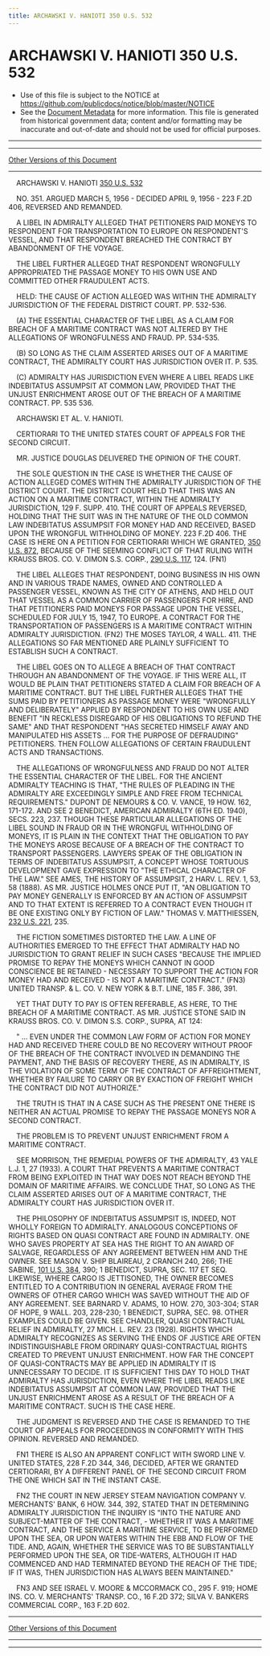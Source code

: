 ```yaml
---
title: ARCHAWSKI V. HANIOTI 350 U.S. 532
---
```


# ARCHAWSKI V. HANIOTI 350 U.S. 532

* Use of this file is subject to the NOTICE at https://github.com/publicdocs/notice/blob/master/NOTICE
* See the [Document Metadata](../../../index.md) for more information.
  This file is generated from historical government data; content and/or formatting may be inaccurate and out-of-date and should not be used for official purposes.

----------
----------

[Other Versions of this Document](https://publicdocs.github.io/go/links?ns=uslm-x&ref=%2Fus%2Fcourts%2Fscotus%2FusReporter%2F350%2F532)

----------

    ARCHAWSKI V. HANIOTI [350 U.S. 532][/us/courts/scotus/usReporter/350/532]

    NO. 351.  ARGUED MARCH 5, 1956 - DECIDED APRIL 9, 1956 - 223 F.2D 406, REVERSED AND REMANDED.

    A LIBEL IN ADMIRALTY ALLEGED THAT PETITIONERS PAID MONEYS TO RESPONDENT FOR TRANSPORTATION TO EUROPE ON RESPONDENT'S VESSEL, AND THAT RESPONDENT BREACHED THE CONTRACT BY ABANDONMENT OF THE VOYAGE.

    THE LIBEL FURTHER ALLEGED THAT RESPONDENT WRONGFULLY APPROPRIATED THE PASSAGE MONEY TO HIS OWN USE AND COMMITTED OTHER FRAUDULENT ACTS.

    HELD:  THE CAUSE OF ACTION ALLEGED WAS WITHIN THE ADMIRALTY JURISDICTION OF THE FEDERAL DISTRICT COURT.  PP. 532-536.

    (A)  THE ESSENTIAL CHARACTER OF THE LIBEL AS A CLAIM FOR BREACH OF A MARITIME CONTRACT WAS NOT ALTERED BY THE ALLEGATIONS OF WRONGFULNESS AND FRAUD.  PP. 534-535.

    (B)  SO LONG AS THE CLAIM ASSERTED ARISES OUT OF A MARITIME CONTRACT, THE ADMIRALTY COURT HAS JURISDICTION OVER IT.  P. 535.

    (C)  ADMIRALTY HAS JURISDICTION EVEN WHERE A LIBEL READS LIKE INDEBITATUS ASSUMPSIT AT COMMON LAW, PROVIDED THAT THE UNJUST ENRICHMENT AROSE OUT OF THE BREACH OF A MARITIME CONTRACT.  PP. 535 536.

    ARCHAWSKI ET AL. V. HANIOTI.

    CERTIORARI TO THE UNITED STATES COURT OF APPEALS FOR THE SECOND CIRCUIT.

    MR. JUSTICE DOUGLAS DELIVERED THE OPINION OF THE COURT.

    THE SOLE QUESTION IN THE CASE IS WHETHER THE CAUSE OF ACTION ALLEGED COMES WITHIN THE ADMIRALTY JURISDICTION OF THE DISTRICT COURT.  THE DISTRICT COURT HELD THAT THIS WAS AN ACTION ON A MARITIME CONTRACT, WITHIN THE ADMIRALTY JURISDICTION, 129 F. SUPP. 410.  THE COURT OF APPEALS REVERSED, HOLDING THAT THE SUIT WAS IN THE NATURE OF THE OLD COMMON LAW INDEBITATUS ASSUMPSIT FOR MONEY HAD AND RECEIVED, BASED UPON THE WRONGFUL WITHHOLDING OF MONEY.  223 F.2D 406.  THE CASE IS HERE ON A PETITION FOR CERTIORARI WHICH WE GRANTED, [350 U.S. 872][/us/courts/scotus/usReporter/350/872], BECAUSE OF THE SEEMING CONFLICT OF THAT RULING WITH KRAUSS BROS. CO. V. DIMON S.S. CORP., [290 U.S. 117][/us/courts/scotus/usReporter/290/117], 124.  (FN1)

    THE LIBEL ALLEGES THAT RESPONDENT, DOING BUSINESS IN HIS OWN AND IN VARIOUS TRADE NAMES, OWNED AND CONTROLLED A PASSENGER VESSEL, KNOWN AS THE CITY OF ATHENS, AND HELD OUT THAT VESSEL AS A COMMON CARRIER OF PASSENGERS FOR HIRE, AND THAT PETITIONERS PAID MONEYS FOR PASSAGE UPON THE VESSEL, SCHEDULED FOR JULY 15, 1947, TO EUROPE.  A CONTRACT FOR THE TRANSPORTATION OF PASSENGERS IS A MARITIME CONTRACT WITHIN ADMIRALTY JURISDICTION.  (FN2)  THE MOSES TAYLOR, 4 WALL.  411.  THE ALLEGATIONS SO FAR MENTIONED ARE PLAINLY SUFFICIENT TO ESTABLISH SUCH A CONTRACT.

    THE LIBEL GOES ON TO ALLEGE A BREACH OF THAT CONTRACT THROUGH AN ABANDONMENT OF THE VOYAGE.  IF THIS WERE ALL, IT WOULD BE PLAIN THAT PETITIONERS STATED A CLAIM FOR BREACH OF A MARITIME CONTRACT.  BUT THE LIBEL FURTHER ALLEGES THAT THE SUMS PAID BY PETITIONERS AS PASSAGE MONEY WERE "WRONGFULLY AND DELIBERATELY" APPLIED BY RESPONDENT TO HIS OWN USE AND BENEFIT "IN RECKLESS DISREGARD OF HIS OBLIGATIONS TO REFUND THE SAME" AND THAT RESPONDENT "HAS SECRETED HIMSELF AWAY AND MANIPULATED HIS ASSETS  ...  FOR THE PURPOSE OF DEFRAUDING" PETITIONERS.  THEN FOLLOW ALLEGATIONS OF CERTAIN FRAUDULENT ACTS AND TRANSACTIONS.

    THE ALLEGATIONS OF WRONGFULNESS AND FRAUD DO NOT ALTER THE ESSENTIAL CHARACTER OF THE LIBEL.  FOR THE ANCIENT ADMIRALTY TEACHING IS THAT, "THE RULES OF PLEADING IN THE ADMIRALTY ARE EXCEEDINGLY SIMPLE AND FREE FROM TECHNICAL REQUIREMENTS."  DUPONT DE NEMOURS & CO. V. VANCE, 19 HOW.  162, 171-172.  AND SEE 2 BENEDICT, AMERICAN ADMIRALTY (6TH ED. 1940), SECS. 223, 237.  THOUGH THESE PARTICULAR ALLEGATIONS OF THE LIBEL SOUND IN FRAUD OR IN THE WRONGFUL WITHHOLDING OF MONEYS, IT IS PLAIN IN THE CONTEXT THAT THE OBLIGATION TO PAY THE MONEYS AROSE BECAUSE OF A BREACH OF THE CONTRACT TO TRANSPORT PASSENGERS.  LAWYERS SPEAK OF THE OBLIGATION IN TERMS OF INDEBITATUS ASSUMPSIT, A CONCEPT WHOSE TORTUOUS DEVELOPMENT GAVE EXPRESSION TO "THE ETHICAL CHARACTER OF THE LAW."  SEE AMES, THE HISTORY OF ASSUMPSIT, 2 HARV. L. REV. 1, 53, 58 (1888).  AS MR. JUSTICE HOLMES ONCE PUT IT, "AN OBLIGATION TO PAY MONEY GENERALLY IS ENFORCED BY AN ACTION OF ASSUMPSIT AND TO THAT EXTENT IS REFERRED TO A CONTRACT EVEN THOUGH IT BE ONE EXISTING ONLY BY FICTION OF LAW."  THOMAS V. MATTHIESSEN, [232 U.S. 221][/us/courts/scotus/usReporter/232/221], 235.

    THE FICTION SOMETIMES DISTORTED THE LAW.  A LINE OF AUTHORITIES EMERGED TO THE EFFECT THAT ADMIRALTY HAD NO JURISDICTION TO GRANT RELIEF IN SUCH CASES "BECAUSE THE IMPLIED PROMISE TO REPAY THE MONEYS WHICH CANNOT IN GOOD CONSCIENCE BE RETAINED - NECESSARY TO SUPPORT THE ACTION FOR MONEY HAD AND RECEIVED - IS NOT A MARITIME CONTRACT."  (FN3) UNITED TRANSP.  & L. CO. V. NEW YORK & B.T. LINE, 185 F. 386, 391.

    YET THAT DUTY TO PAY IS OFTEN REFERABLE, AS HERE, TO THE BREACH OF A MARITIME CONTRACT.  AS MR. JUSTICE STONE SAID IN KRAUSS BROS. CO. V. DIMON S.S. CORP., SUPRA, AT 124:

    "  ...  EVEN UNDER THE COMMON LAW FORM OF ACTION FOR MONEY HAD AND RECEIVED THERE COULD BE NO RECOVERY WITHOUT PROOF OF THE BREACH OF THE CONTRACT INVOLVED IN DEMANDING THE PAYMENT, AND THE BASIS OF RECOVERY THERE, AS IN ADMIRALTY, IS THE VIOLATION OF SOME TERM OF THE CONTRACT OF AFFREIGHTMENT, WHETHER BY FAILURE TO CARRY OR BY EXACTION OF FREIGHT WHICH THE CONTRACT DID NOT AUTHORIZE."

    THE TRUTH IS THAT IN A CASE SUCH AS THE PRESENT ONE THERE IS NEITHER AN ACTUAL PROMISE TO REPAY THE PASSAGE MONEYS NOR A SECOND CONTRACT.

    THE PROBLEM IS TO PREVENT UNJUST ENRICHMENT FROM A MARITIME CONTRACT.

    SEE MORRISON, THE REMEDIAL POWERS OF THE ADMIRALTY, 43 YALE L.J. 1, 27 (1933).  A COURT THAT PREVENTS A MARITIME CONTRACT FROM BEING EXPLOITED IN THAT WAY DOES NOT REACH BEYOND THE DOMAIN OF MARITIME AFFAIRS.  WE CONCLUDE THAT, SO LONG AS THE CLAIM ASSERTED ARISES OUT OF A MARITIME CONTRACT, THE ADMIRALTY COURT HAS JURISDICTION OVER IT.

    THE PHILOSOPHY OF INDEBITATUS ASSUMPSIT IS, INDEED, NOT WHOLLY FOREIGN TO ADMIRALTY.  ANALOGOUS CONCEPTIONS OF RIGHTS BASED ON QUASI CONTRACT ARE FOUND IN ADMIRALTY.  ONE WHO SAVES PROPERTY AT SEA HAS THE RIGHT TO AN AWARD OF SALVAGE, REGARDLESS OF ANY AGREEMENT BETWEEN HIM AND THE OWNER.  SEE MASON V. SHIP BLAIREAU, 2 CRANCH 240, 266; THE SABINE, [101 U.S. 384][/us/courts/scotus/usReporter/101/384], 390; 1 BENEDICT, SUPRA, SEC. 117 ET SEQ. LIKEWISE, WHERE CARGO IS JETTISONED, THE OWNER BECOMES ENTITLED TO A CONTRIBUTION IN GENERAL AVERAGE FROM THE OWNERS OF OTHER CARGO WHICH WAS SAVED WITHOUT THE AID OF ANY AGREEMENT.  SEE BARNARD V. ADAMS, 10 HOW.  270, 303-304; STAR OF HOPE, 9 WALL.  203, 228-230; 1 BENEDICT, SUPRA, SEC. 98.  OTHER EXAMPLES COULD BE GIVEN.  SEE CHANDLER, QUASI CONTRACTUAL RELIEF IN ADMIRALTY, 27 MICH. L. REV. 23 (1928).  RIGHTS WHICH ADMIRALTY RECOGNIZES AS SERVING THE ENDS OF JUSTICE ARE OFTEN INDISTINGUISHABLE FROM ORDINARY QUASI-CONTRACTUAL RIGHTS CREATED TO PREVENT UNJUST ENRICHMENT.  HOW FAR THE CONCEPT OF QUASI-CONTRACTS MAY BE APPLIED IN ADMIRALTY IT IS UNNECESSARY TO DECIDE.  IT IS SUFFICIENT THIS DAY TO HOLD THAT ADMIRALTY HAS JURISDICTION, EVEN WHERE THE LIBEL READS LIKE INDEBITATUS ASSUMPSIT AT COMMON LAW, PROVIDED THAT THE UNJUST ENRICHMENT AROSE AS A RESULT OF THE BREACH OF A MARITIME CONTRACT.  SUCH IS THE CASE HERE.

    THE JUDGMENT IS REVERSED AND THE CASE IS REMANDED TO THE COURT OF APPEALS FOR PROCEEDINGS IN CONFORMITY WITH THIS OPINION.  REVERSED AND REMANDED.

    FN1  THERE IS ALSO AN APPARENT CONFLICT WITH SWORD LINE V. UNITED STATES, 228 F.2D 344, 346, DECIDED, AFTER WE GRANTED CERTIORARI, BY A DIFFERENT PANEL OF THE SECOND CIRCUIT FROM THE ONE WHICH SAT IN THE INSTANT CASE.

    FN2 THE COURT IN NEW JERSEY STEAM NAVIGATION COMPANY V. MERCHANTS' BANK, 6 HOW.  344, 392, STATED THAT IN DETERMINING ADMIRALTY JURISDICTION THE INQUIRY IS "INTO THE NATURE AND SUBJECT-MATTER OF THE CONTRACT, - WHETHER IT WAS A MARITIME CONTRACT, AND THE SERVICE A MARITIME SERVICE, TO BE PERFORMED UPON THE SEA, OR UPON WATERS WITHIN THE EBB AND FLOW OF THE TIDE.  AND, AGAIN, WHETHER THE SERVICE WAS TO BE SUBSTANTIALLY PERFORMED UPON THE SEA, OR TIDE-WATERS, ALTHOUGH IT HAD COMMENCED AND HAD TERMINATED BEYOND THE REACH OF THE TIDE; IF IT WAS, THEN JURISDICTION HAS ALWAYS BEEN MAINTAINED."

    FN3  AND SEE ISRAEL V. MOORE & MCCORMACK CO., 295 F. 919; HOME INS. CO. V. MERCHANTS' TRANSP.  CO., 16 F.2D 372; SILVA V. BANKERS COMMERCIAL CORP., 163 F.2D 602.

----------

[Other Versions of this Document](https://publicdocs.github.io/go/links?ns=uslm-x&ref=%2Fus%2Fcourts%2Fscotus%2FusReporter%2F350%2F532)

----------
----------

[/us/courts/scotus/usReporter/350/532]: https://publicdocs.github.io/go/links?ns=uslm-x&ref=%2Fus%2Fcourts%2Fscotus%2FusReporter%2F350%2F532
[/us/courts/scotus/usReporter/350/872]: https://publicdocs.github.io/go/links?ns=uslm-x&ref=%2Fus%2Fcourts%2Fscotus%2FusReporter%2F350%2F872
[/us/courts/scotus/usReporter/290/117]: https://publicdocs.github.io/go/links?ns=uslm-x&ref=%2Fus%2Fcourts%2Fscotus%2FusReporter%2F290%2F117
[/us/courts/scotus/usReporter/232/221]: https://publicdocs.github.io/go/links?ns=uslm-x&ref=%2Fus%2Fcourts%2Fscotus%2FusReporter%2F232%2F221
[/us/courts/scotus/usReporter/101/384]: https://publicdocs.github.io/go/links?ns=uslm-x&ref=%2Fus%2Fcourts%2Fscotus%2FusReporter%2F101%2F384


